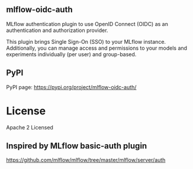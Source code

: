 ## mlflow-oidc-auth
MLflow authentication plugin to use OpenID Connect (OIDC) as an authentication and authorization provider.

This plugin brings Single Sign-On (SSO) to your MLflow instance. Additionally, you can manage access and permissions to your models and experiments individually (per user) and group-based.

## PyPI
PyPI page: https://pypi.org/project/mlflow-oidc-auth/

# License
Apache 2 Licensed

## Inspired by MLflow basic-auth plugin
https://github.com/mlflow/mlflow/tree/master/mlflow/server/auth
